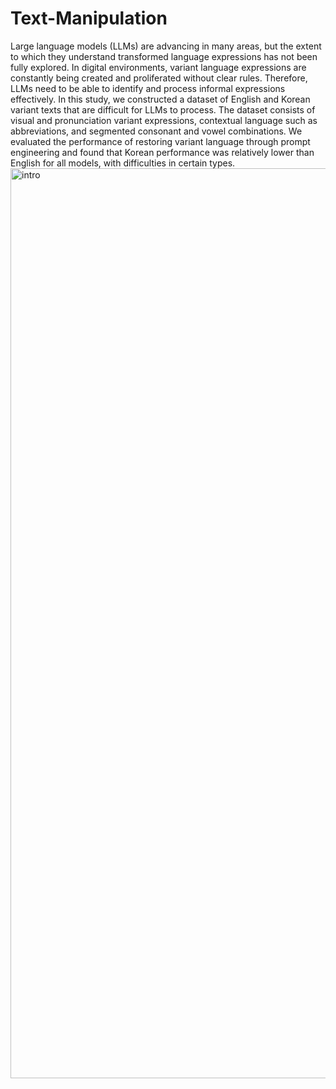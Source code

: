 # Text-Manipulation
Large language models (LLMs) are advancing in many areas, but the extent to which they understand transformed language expressions has not been fully explored. In digital environments, variant language expressions are constantly being created and proliferated without clear rules. Therefore, LLMs need to be able to identify and process informal expressions effectively. In this study, we constructed a dataset of English and Korean variant texts that are difficult for LLMs to process. The dataset consists of visual and pronunciation variant expressions, contextual language such as abbreviations, and segmented consonant and vowel combinations. We evaluated the performance of restoring variant language through prompt engineering and found that Korean performance was relatively lower than English for all models, with difficulties in certain types.
<img width="1456" alt="intro" src="https://github.com/user-attachments/assets/d2cc58b8-3275-45be-9d5a-1a0f8d95d7a7" />
